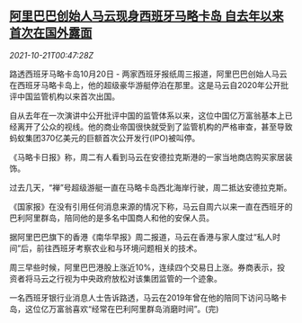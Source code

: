 <!--1634778062000-->
[阿里巴巴创始人马云现身西班牙马略卡岛 自去年以来首次在国外露面](https://cn.reuters.com/article/alibaba-1020-wedn-founder-idCNKBS2HB01J)
------

<div><i>2021-10-21T00:47:28Z</i></div><p>路透西班牙马略卡岛10月20日 - 两家西班牙报纸周三报道，阿里巴巴创始人马云在西班牙马略卡岛上，他的超级豪华游艇停泊在那里。这是马云自2020年公开批评中国监管机构以来首次出国。</p><p>自从去年在一次演讲中公开批评中国的监管体系以来，这位中国亿万富翁基本上已经离开了公众的视线。他的商业帝国很快就受到了监管机构的严格审查，甚至导致蚂蚁集团370亿美元的巨额首次公开发行(IPO)被叫停。</p><p>《马略卡日报》称，周二有人看到马云在安德拉克斯港的一家当地商店购买家居装饰。</p><p>过去几天，“禅”号超级游艇一直在马略卡岛西北海岸行驶，周二抵达安德拉克斯。</p><p>《国家报》在没有引用任何消息来源的情况下称，马云自周六以来一直在西班牙的巴利阿里群岛，陪同他的是多名中国商人和他的安保人员。</p><p>据阿里巴巴旗下的香港《南华早报》周二报道，马云在香港与家人度过“私人时间”后，前往西班牙考察农业和与环境问题相关的技术。</p><p>周三早些时候，阿里巴巴港股上涨近10%，连续四个交易日上涨。券商表示，投资者将马云之行视为中央政府放松对该集团监管的一个迹象。</p><p>一名西班牙银行业消息人士告诉路透，马云在2019年曾在他的陪同下访问马略卡岛，这位亿万富翁喜欢“经常在巴利阿里群岛消磨时间”。(完)</p>
